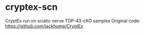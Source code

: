 # cryptex-scn
CryptEx run on sciatic nerve TDP-43-cKO samples
Original code: https://github.com/jackhump/CryptEx
